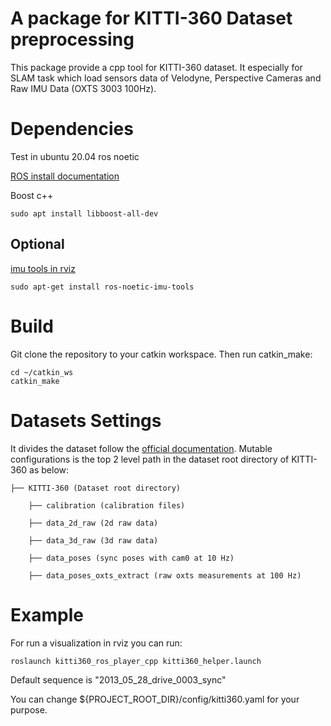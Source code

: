 # A package for KITTI-360 Dataset preprocessing

This package provide a cpp tool for KITTI-360 dataset. It especially for SLAM task which load sensors
data of Velodyne, Perspective Cameras and Raw IMU Data (OXTS 3003 100Hz).

# Dependencies

Test in ubuntu 20.04 ros noetic

[ROS install documentation](https://www.ros.org/blog/getting-started/)

Boost c++
```shell
sudo apt install libboost-all-dev
```

## Optional
[imu tools in rviz](https://wiki.ros.org/imu_tools)
```shell
sudo apt-get install ros-noetic-imu-tools
```



# Build
Git clone the repository to your catkin workspace. Then run catkin_make:
```shell
cd ~/catkin_ws
catkin_make
```
# Datasets Settings
It divides the dataset follow the [official documentation](https://www.cvlibs.net/datasets/kitti-360/documentation.php).
Mutable configurations is the top 2 level path in the dataset root directory of KITTI-360 as below:

    ├── KITTI-360 (Dataset root directory)
    
        ├── calibration (calibration files)
    
        ├── data_2d_raw (2d raw data)
    
        ├── data_3d_raw (3d raw data)
    
        ├── data_poses (sync poses with cam0 at 10 Hz)
    
        ├── data_poses_oxts_extract (raw oxts measurements at 100 Hz)

# Example
For run a visualization in rviz you can run:
```shell
roslaunch kitti360_ros_player_cpp kitti360_helper.launch
```
Default sequence is "2013_05_28_drive_0003_sync"

You can change ${PROJECT_ROOT_DIR}/config/kitti360.yaml for your purpose.
